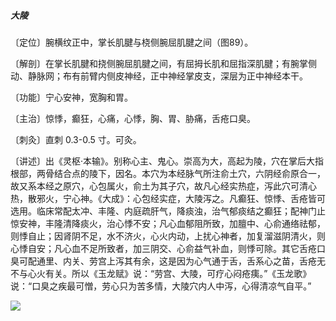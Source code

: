 ##### 大陵

〔定位〕腕横纹正中，掌长肌腱与桡侧腕屈肌腱之间（图89）。

〔解剖〕在掌长肌腱和挠侧腕屈肌腱之间，有屈拇长肌和屈指深肌腱；有腕掌侧动、静脉网；布有前臂内侧皮神经，正中神经掌皮支，深层为正中神经本干。

〔功能〕宁心安神，宽胸和胃。

〔主治〕惊悸，癫狂，心痛，心悸，胸、胃、胁痛，舌疮口臭。

〔刺灸〕直刺 0.3-0.5 寸。可灸。

〔讲述〕出《灵枢·本输》。别称心主、鬼心。崇高为大，高起为陵，穴在掌后大指根部，两骨结合点的陵下，因名。本穴为本经脉气所注俞土穴，六阴经俞原合一，故又系本经之原穴，心包属火，俞土为其子穴，故凡心经实热症，泻此穴可清心热，散邪火，宁心神。《大成》：心包经实症，大陵泻之。凡癫狂、惊悸、舌疮皆可选用。临床常配太冲、丰隆、内庭疏肝气，降痰浊，治气郁痰结之癫狂；配神门止惊安神，丰隆清降痰火，治心悸不安；凡心血郁阻所致，加膻中、心俞通络祛郁，则悸自止；因肾阴不足，水不济火，心火内动，上扰心神者，加复溜滋阴清火，则心悸自安；凡心血不足所致者，加三阴交、心俞益气补血，则悸可除。其它舌疮口臭可配通里、内关、劳宫上泻其有余，这是因为心气通于舌，舌系心之苗，舌疮无不与心火有关。所以《玉龙赋》说：“劳宫、大陵，可疗心闷疮痍。”《玉龙歌》说：“口臭之疾最可憎，劳心只为苦多情，大陵穴内人中泻，心得清凉气自平。”

![](img/图89.jpg)
